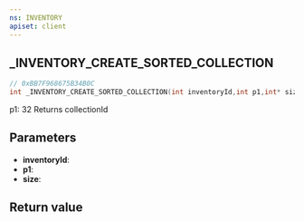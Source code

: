```yaml
---
ns: INVENTORY
apiset: client
---
```

## _INVENTORY_CREATE_SORTED_COLLECTION

```c
// 0xBB7F968675B34B0C
int _INVENTORY_CREATE_SORTED_COLLECTION(int inventoryId,int p1,int* size);
```

p1: 32
Returns collectionId

## Parameters
* **inventoryId**:
* **p1**:
* **size**:

## Return value